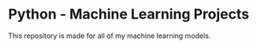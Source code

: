 # Python - Machine Learning Projects

This repository is made for all of my machine learning models.
